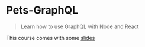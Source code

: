 # Pets-GraphQL

> Learn how to use GraphQL with Node and React

This course comes with some [slides](https://docs.google.com/presentation/d/1IrGA4PtUEZPVDTBg5_WCMmUapElbFBgLwfSBAp8ft1g/edit?usp=sharing)
